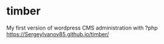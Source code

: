 # timber
My first version of wordpress CMS administration with ?php
https://SergeyIvanov85.github.io/timber/
